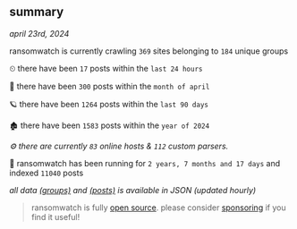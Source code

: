 
## summary
_april 23rd, 2024_

ransomwatch is currently crawling `369` sites belonging to `184` unique groups

⏲ there have been `17` posts within the `last 24 hours`

🦈 there have been `300` posts within the `month of april`

🪐 there have been `1264` posts within the `last 90 days`

🏚 there have been `1583` posts within the `year of 2024`

_⚙️ there are currently `83` online hosts & `112` custom parsers._

🦕 ransomwatch has been running for `2 years, 7 months and 17 days` and indexed `11040` posts

_all data  [(groups)](http://ransomwhat.telemetry.ltd/groups) and [(posts)](http://ransomwhat.telemetry.ltd/posts) is available in JSON (updated hourly)_

> ransomwatch is fully [open source](https://github.com/joshhighet/ransomwatch#ransomwatch--). please consider [sponsoring](https://github.com/sponsors/joshhighet) if you find it useful!
